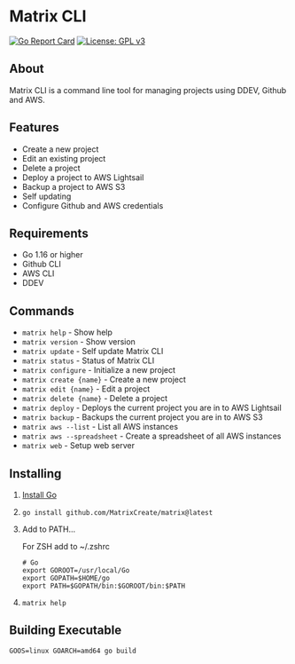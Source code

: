 # Matrix CLI #

[![Go Report Card](https://goreportcard.com/badge/github.com/MatrixCreate/matrix)](https://goreportcard.com/report/github.com/MatrixCreate/matrix)
[![License: GPL v3](https://img.shields.io/badge/License-GPLv3-blue.svg)](https://www.gnu.org/licenses/gpl-3.0)

## About ##
Matrix CLI is a command line tool for managing projects using DDEV, Github and AWS.

## Features ##
- Create a new project
- Edit an existing project
- Delete a project
- Deploy a project to AWS Lightsail
- Backup a project to AWS S3
- Self updating
- Configure Github and AWS credentials

## Requirements ##
- Go 1.16 or higher
- Github CLI
- AWS CLI
- DDEV

## Commands ##

- `matrix help` - Show help
- `matrix version` - Show version
- `matrix update` - Self update Matrix CLI
- `matrix status` - Status of Matrix CLI
- `matrix configure` - Initialize a new project
- `matrix create {name}` - Create a new project
- `matrix edit {name}` - Edit a project
- `matrix delete {name}` - Delete a project
- `matrix deploy` - Deploys the current project you are in to AWS Lightsail
- `matrix backup` - Backups the current project you are in to AWS S3
- `matrix aws --list` - List all AWS instances
- `matrix aws --spreadsheet` - Create a spreadsheet of all AWS instances
- `matrix web` - Setup web server

## Installing ##

1. [Install Go](https://go.dev/doc/install)
2. `go install github.com/MatrixCreate/matrix@latest`
3. Add to PATH...

    For ZSH add to ~/.zshrc
    ```
    # Go
    export GOROOT=/usr/local/Go
    export GOPATH=$HOME/go
    export PATH=$GOPATH/bin:$GOROOT/bin:$PATH
    ```
4. `matrix help`

## Building Executable ##

`GOOS=linux GOARCH=amd64 go build`

